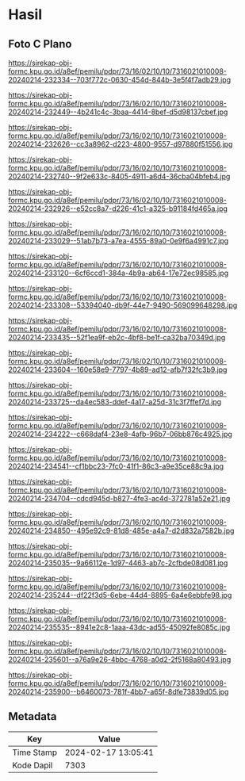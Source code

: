 # Hasil

## Foto C Plano

https://sirekap-obj-formc.kpu.go.id/a8ef/pemilu/pdpr/73/16/02/10/10/7316021010008-20240214-232334--703f772c-0630-454d-844b-3e5f4f7adb29.jpg

https://sirekap-obj-formc.kpu.go.id/a8ef/pemilu/pdpr/73/16/02/10/10/7316021010008-20240214-232449--4b241c4c-3baa-4414-8bef-d5d98137cbef.jpg

https://sirekap-obj-formc.kpu.go.id/a8ef/pemilu/pdpr/73/16/02/10/10/7316021010008-20240214-232626--cc3a8962-d223-4800-9557-d97880f51556.jpg

https://sirekap-obj-formc.kpu.go.id/a8ef/pemilu/pdpr/73/16/02/10/10/7316021010008-20240214-232740--9f2e633c-8405-4911-a6d4-36cba04bfeb4.jpg

https://sirekap-obj-formc.kpu.go.id/a8ef/pemilu/pdpr/73/16/02/10/10/7316021010008-20240214-232926--e52cc8a7-d226-41c1-a325-b91184fd465a.jpg

https://sirekap-obj-formc.kpu.go.id/a8ef/pemilu/pdpr/73/16/02/10/10/7316021010008-20240214-233029--51ab7b73-a7ea-4555-89a0-0e9f6a4991c7.jpg

https://sirekap-obj-formc.kpu.go.id/a8ef/pemilu/pdpr/73/16/02/10/10/7316021010008-20240214-233120--6cf6ccd1-384a-4b9a-ab64-17e72ec98585.jpg

https://sirekap-obj-formc.kpu.go.id/a8ef/pemilu/pdpr/73/16/02/10/10/7316021010008-20240214-233308--53394040-db9f-44e7-9490-569099648298.jpg

https://sirekap-obj-formc.kpu.go.id/a8ef/pemilu/pdpr/73/16/02/10/10/7316021010008-20240214-233435--52f1ea9f-eb2c-4bf8-be1f-ca32ba70349d.jpg

https://sirekap-obj-formc.kpu.go.id/a8ef/pemilu/pdpr/73/16/02/10/10/7316021010008-20240214-233604--160e58e9-7797-4b89-ad12-afb7f32fc3b9.jpg

https://sirekap-obj-formc.kpu.go.id/a8ef/pemilu/pdpr/73/16/02/10/10/7316021010008-20240214-233725--da4ec583-ddef-4a17-a25d-31c3f7ffef7d.jpg

https://sirekap-obj-formc.kpu.go.id/a8ef/pemilu/pdpr/73/16/02/10/10/7316021010008-20240214-234222--c668daf4-23e8-4afb-96b7-06bb876c4925.jpg

https://sirekap-obj-formc.kpu.go.id/a8ef/pemilu/pdpr/73/16/02/10/10/7316021010008-20240214-234541--cf1bbc23-7fc0-41f1-86c3-a9e35ce88c9a.jpg

https://sirekap-obj-formc.kpu.go.id/a8ef/pemilu/pdpr/73/16/02/10/10/7316021010008-20240214-234704--cdcd945d-b827-4fe3-ac4d-372781a52e21.jpg

https://sirekap-obj-formc.kpu.go.id/a8ef/pemilu/pdpr/73/16/02/10/10/7316021010008-20240214-234850--495e92c9-81d8-485e-a4a7-d2d832a7582b.jpg

https://sirekap-obj-formc.kpu.go.id/a8ef/pemilu/pdpr/73/16/02/10/10/7316021010008-20240214-235035--9a66112e-1d97-4463-ab7c-2cfbde08d081.jpg

https://sirekap-obj-formc.kpu.go.id/a8ef/pemilu/pdpr/73/16/02/10/10/7316021010008-20240214-235244--df22f3d5-6ebe-44d4-8895-6a4e6ebbfe98.jpg

https://sirekap-obj-formc.kpu.go.id/a8ef/pemilu/pdpr/73/16/02/10/10/7316021010008-20240214-235535--8941e2c8-1aaa-43dc-ad55-45092fe8085c.jpg

https://sirekap-obj-formc.kpu.go.id/a8ef/pemilu/pdpr/73/16/02/10/10/7316021010008-20240214-235601--a76a9e26-4bbc-4768-a0d2-2f5168a80493.jpg

https://sirekap-obj-formc.kpu.go.id/a8ef/pemilu/pdpr/73/16/02/10/10/7316021010008-20240214-235900--b6460073-781f-4bb7-a65f-8dfe73839d05.jpg


## Metadata

| Key        | Value               |
| ---------- | ------------------- |
| Time Stamp | 2024-02-17 13:05:41 |
| Kode Dapil | 7303                |



